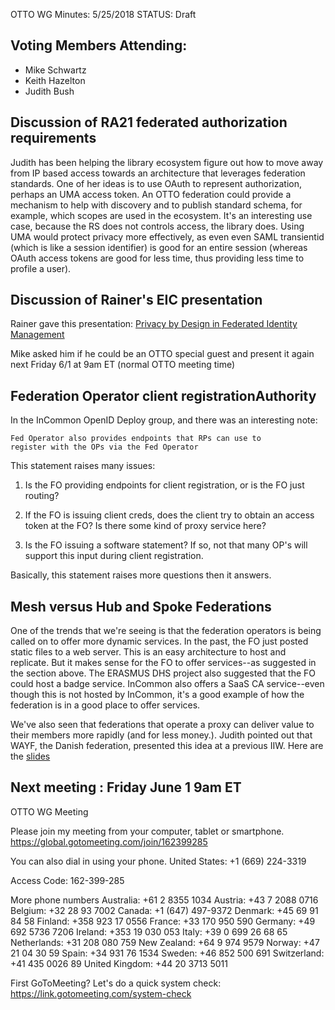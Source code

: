 OTTO WG Minutes: 5/25/2018
STATUS: Draft

## Voting Members Attending:
 - Mike Schwartz
 - Keith Hazelton
 - Judith Bush

## Discussion of RA21 federated authorization requirements

Judith has been helping the library ecosystem figure out
how to move away from IP based access towards an architecture
that leverages federation standards. One of her ideas is
to use OAuth to represent authorization, perhaps an UMA
access token. An OTTO federation could provide a mechanism
to help with discovery and to publish standard schema, for
example, which scopes are used in the ecosystem. It's an
interesting use case, because the RS does not controls access,
the library does. Using UMA would protect privacy more
effectively, as even even SAML transientid (which is like a
session identifier) is good for an entire session (whereas
OAuth access tokens are good for less time, thus providing
less time to profile a user).

## Discussion of Rainer's EIC presentation

Rainer gave this presentation:
[Privacy by Design in Federated Identity Management](https://github.com/KantaraInitiative/wg-otto/blob/master/files/20180516_EIC%20PbD_in_FIM%20Hoerbe_full.pdf)

Mike asked him if he could be an OTTO special guest and present it again next Friday 6/1 at 9am ET (normal OTTO meeting time)

## Federation Operator client registrationAuthority

In the InCommon OpenID Deploy group, and there was an interesting note:

```
Fed Operator also provides endpoints that RPs can use to
register with the OPs via the Fed Operator
```

This statement raises many issues:

1. Is the FO providing endpoints for client registration, or is the FO just routing?

2. If the FO is issuing client creds, does the client try to obtain an access token at the FO? Is there some kind of proxy service here?

3. Is the FO issuing a software statement? If so, not that many OP's will support this input during client registration.

Basically, this statement raises more questions then it answers.

## Mesh versus Hub and Spoke Federations

One of the trends that we're seeing is that the federation operators is being called on to offer more dynamic services.
In the past, the FO just posted static files to a web server. This is an easy architecture to host and replicate. But it makes sense for the FO to offer services--as suggested in the section above. The ERASMUS DHS project also suggested that the FO could host a badge service. InCommon also offers a SaaS CA service--even though this is not hosted by InCommon, it's a good example of how the federation is in a good place to offer services.

We've also seen that federations that operate a proxy can deliver value to their members more rapidly (and for less money.). Judith pointed out that WAYF, the Danish federation, presented this idea at a previous IIW. Here are the [slides](https://github.com/KantaraInitiative/wg-otto/blob/master/files/2014-10-29%20IIW%20-%20WAYF%20federation%20benefit%20calculator.pdf)

## Next meeting : Friday June 1 9am ET

OTTO WG Meeting

Please join my meeting from your computer, tablet or smartphone.
https://global.gotomeeting.com/join/162399285

You can also dial in using your phone.
United States: +1 (669) 224-3319

Access Code: 162-399-285

More phone numbers
Australia: +61 2 8355 1034
Austria: +43 7 2088 0716
Belgium: +32 28 93 7002
Canada: +1 (647) 497-9372
Denmark: +45 69 91 84 58
Finland: +358 923 17 0556
France: +33 170 950 590
Germany: +49 692 5736 7206
Ireland: +353 19 030 053
Italy: +39 0 699 26 68 65
Netherlands: +31 208 080 759
New Zealand: +64 9 974 9579
Norway: +47 21 04 30 59
Spain: +34 931 76 1534
Sweden: +46 852 500 691
Switzerland: +41 435 0026 89
United Kingdom: +44 20 3713 5011

First GoToMeeting? Let's do a quick system check: https://link.gotomeeting.com/system-check
